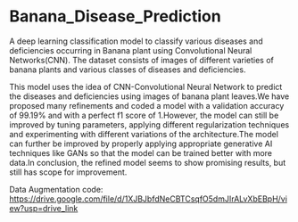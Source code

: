 # Banana_Disease_Prediction
A deep learning classification model to classify various diseases and deficiencies occurring in Banana plant using Convolutional Neural Networks(CNN). The dataset consists of images of different varieties of banana plants and various classes of diseases and deficiencies.

This model uses the idea of CNN-Convolutional Neural Network to predict the diseases and deficiencies using images of banana plant leaves.We have proposed many refinements and coded a model with a validation accuracy of 99.19% and with a perfect f1 score of 1.However, the model can still be improved by tuning parameters, 
applying different regularization techniques and experimenting with different variations of the architecture.The model can further be improved by properly applying appropriate generative AI techniques like GANs so that the model can be trained better with more data.In conclusion, the refined model seems to show promising results, but still has scope for improvement.

Data Augmentation code: https://drive.google.com/file/d/1XJBJbfdNeCBTCsqfO5dmJIrALvXbEBpH/view?usp=drive_link
